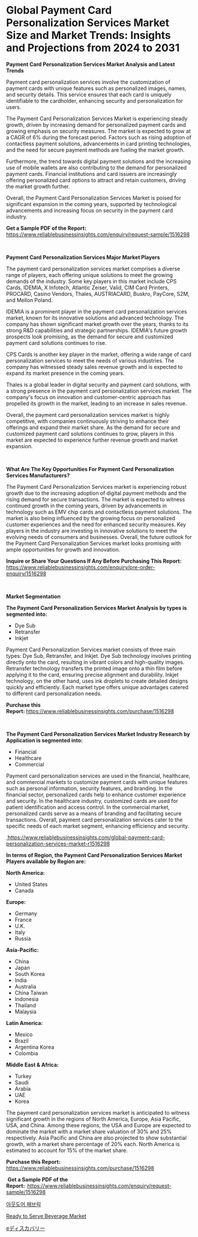 <p><h1>Global Payment Card Personalization Services Market Size and Market Trends: Insights and Projections from 2024 to 2031</h1></p><p><strong>Payment Card Personalization Services Market Analysis and Latest Trends</strong></p>
<p><p>Payment card personalization services involve the customization of payment cards with unique features such as personalized images, names, and security details. This service ensures that each card is uniquely identifiable to the cardholder, enhancing security and personalization for users.</p><p>The Payment Card Personalization Services Market is experiencing steady growth, driven by increasing demand for personalized payment cards and growing emphasis on security measures. The market is expected to grow at a CAGR of 6% during the forecast period. Factors such as rising adoption of contactless payment solutions, advancements in card printing technologies, and the need for secure payment methods are fueling the market growth.</p><p>Furthermore, the trend towards digital payment solutions and the increasing use of mobile wallets are also contributing to the demand for personalized payment cards. Financial institutions and card issuers are increasingly offering personalized card options to attract and retain customers, driving the market growth further.</p><p>Overall, the Payment Card Personalization Services Market is poised for significant expansion in the coming years, supported by technological advancements and increasing focus on security in the payment card industry.</p></p>
<p><strong>Get a Sample PDF of the Report:&nbsp;</strong> <a href="https://www.reliablebusinessinsights.com/enquiry/request-sample/1516298">https://www.reliablebusinessinsights.com/enquiry/request-sample/1516298</a></p>
<p>&nbsp;</p>
<p><strong>Payment Card Personalization Services Major Market Players</strong></p>
<p><p>The payment card personalization services market comprises a diverse range of players, each offering unique solutions to meet the growing demands of the industry. Some key players in this market include CPS Cards, IDEMIA, X Infotech, Atlantic Zeiser, Valid, CIM Card Printers, PROCARD, Casino Vendors, Thales, AUSTRIACARD, Buskro, PayCore, S2M, and Mellon Poland.</p><p>IDEMIA is a prominent player in the payment card personalization services market, known for its innovative solutions and advanced technology. The company has shown significant market growth over the years, thanks to its strong R&D capabilities and strategic partnerships. IDEMIA's future growth prospects look promising, as the demand for secure and customized payment card solutions continues to rise.</p><p>CPS Cards is another key player in the market, offering a wide range of card personalization services to meet the needs of various industries. The company has witnessed steady sales revenue growth and is expected to expand its market presence in the coming years.</p><p>Thales is a global leader in digital security and payment card solutions, with a strong presence in the payment card personalization services market. The company's focus on innovation and customer-centric approach has propelled its growth in the market, leading to an increase in sales revenue.</p><p>Overall, the payment card personalization services market is highly competitive, with companies continuously striving to enhance their offerings and expand their market share. As the demand for secure and customized payment card solutions continues to grow, players in this market are expected to experience further revenue growth and market expansion.</p></p>
<p>&nbsp;</p>
<p><strong>What Are The Key Opportunities For Payment Card Personalization Services Manufacturers?</strong></p>
<p><p>The Payment Card Personalization Services market is experiencing robust growth due to the increasing adoption of digital payment methods and the rising demand for secure transactions. The market is expected to witness continued growth in the coming years, driven by advancements in technology such as EMV chip cards and contactless payment solutions. The market is also being influenced by the growing focus on personalized customer experiences and the need for enhanced security measures. Key players in the industry are investing in innovative solutions to meet the evolving needs of consumers and businesses. Overall, the future outlook for the Payment Card Personalization Services market looks promising with ample opportunities for growth and innovation.</p></p>
<p><strong>Inquire or Share Your Questions If Any Before Purchasing This Report:</strong> <a href="https://www.reliablebusinessinsights.com/enquiry/pre-order-enquiry/1516298">https://www.reliablebusinessinsights.com/enquiry/pre-order-enquiry/1516298</a></p>
<p>&nbsp;</p>
<p><strong>Market Segmentation</strong></p>
<p><strong>The Payment Card Personalization Services Market Analysis by types is segmented into:</strong></p>
<p><ul><li>Dye Sub</li><li>Retransfer</li><li>Inkjet</li></ul></p>
<p><p>Payment Card Personalization Services market consists of three main types: Dye Sub, Retransfer, and Inkjet. Dye Sub technology involves printing directly onto the card, resulting in vibrant colors and high-quality images. Retransfer technology transfers the printed image onto a thin film before applying it to the card, ensuring precise alignment and durability. Inkjet technology, on the other hand, uses ink droplets to create detailed designs quickly and efficiently. Each market type offers unique advantages catered to different card personalization needs.</p></p>
<p><strong>Purchase this Report:&nbsp;</strong><a href="https://www.reliablebusinessinsights.com/purchase/1516298">https://www.reliablebusinessinsights.com/purchase/1516298</a></p>
<p>&nbsp;</p>
<p><strong>The Payment Card Personalization Services Market Industry Research by Application is segmented into:</strong></p>
<p><ul><li>Financial</li><li>Healthcare</li><li>Commercial</li></ul></p>
<p><p>Payment card personalization services are used in the financial, healthcare, and commercial markets to customize payment cards with unique features such as personal information, security features, and branding. In the financial sector, personalized cards help to enhance customer experience and security. In the healthcare industry, customized cards are used for patient identification and access control. In the commercial market, personalized cards serve as a means of branding and facilitating secure transactions. Overall, payment card personalization services cater to the specific needs of each market segment, enhancing efficiency and security.</p></p>
<p><a href="https://www.reliablebusinessinsights.com/global-payment-card-personalization-services-market-r1516298">&nbsp;https://www.reliablebusinessinsights.com/global-payment-card-personalization-services-market-r1516298</a></p>
<p><strong>In terms of Region, the Payment Card Personalization Services Market Players available by Region are:</strong></p>
<p>
    <p> <strong> North America: </strong>
        <ul>
            <li>United States</li>
            <li>Canada</li>
        </ul>
        </p> 
    <p> <strong> Europe: </strong>
        <ul>
            <li>Germany</li>
            <li>France</li>
            <li>U.K.</li>
            <li>Italy</li>
            <li>Russia</li>
        </ul>
        </p> 
    <p> <strong> Asia-Pacific: </strong>
        <ul>
            <li>China</li>
            <li>Japan</li>
            <li>South Korea</li>
            <li>India</li>
            <li>Australia</li>
            <li>China Taiwan</li>
            <li>Indonesia</li>
            <li>Thailand</li>
            <li>Malaysia</li>
        </ul>
        </p> 
    <p> <strong> Latin America: </strong>
        <ul>
            <li>Mexico</li>
            <li>Brazil</li>
            <li>Argentina Korea</li>
            <li>Colombia</li>
        </ul>
        </p> 
    <p> <strong> Middle East & Africa: </strong>
        <ul>
            <li>Turkey</li>
            <li>Saudi</li>
            <li>Arabia</li>
            <li>UAE</li>
            <li>Korea</li>
        </ul>
    </p>
    </p>
<p><p>The payment card personalization services market is anticipated to witness significant growth in the regions of North America, Europe, Asia Pacific, USA, and China. Among these regions, the USA and Europe are expected to dominate the market with a market share valuation of 30% and 25% respectively. Asia Pacific and China are also projected to show substantial growth, with a market share percentage of 20% each. North America is estimated to account for 15% of the market share.</p></p>
<p><strong>Purchase this Report: </strong><a href="https://www.reliablebusinessinsights.com/purchase/1516298">https://www.reliablebusinessinsights.com/purchase/1516298</a></p>
<p>&nbsp;<strong>Get a Sample PDF of the Report:&nbsp;&nbsp;</strong><a href="https://www.reliablebusinessinsights.com/enquiry/request-sample/1516298">https://www.reliablebusinessinsights.com/enquiry/request-sample/1516298</a></p>
<p><strong></strong></p>
<p><p><a href="https://github.com/alpinestartsekian/Market-Research-Report-List-1/blob/main/33203043096.md">아웃도어 패브릭</a></p><p><a href="https://github.com/slbola/Market-Research-Report-List-1/blob/main/ready-to-serve-beverage-market.md">Ready to Serve Beverage Market</a></p><p><a href="https://github.com/xtkhtofdt934839/Market-Research-Report-List-3/blob/main/2982508188924.md">eディスカバリー</a></p></p>